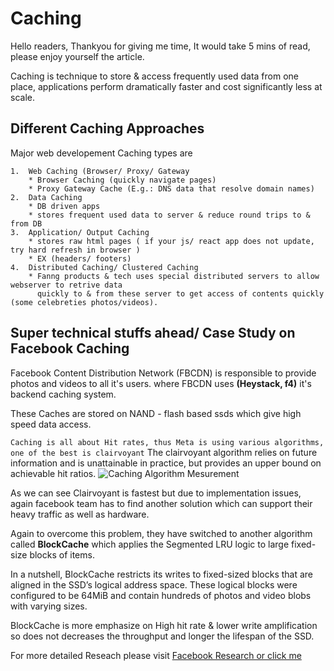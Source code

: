 
# Caching

Hello readers, Thankyou for giving me time, It would take 5 mins of read, please enjoy yourself the article.

Caching is technique to store & access frequently used data from one place,  applications perform dramatically faster and cost significantly less at scale.

## Different Caching Approaches

Major web developement Caching types are

    1.  Web Caching (Browser/ Proxy/ Gateway
        * Browser Caching (quickly navigate pages) 
        * Proxy Gateway Cache (E.g.: DNS data that resolve domain names)
    2.  Data Caching
        * DB driven apps
        * stores frequent used data to server & reduce round trips to & from DB
    3.  Application/ Output Caching
        * stores raw html pages ( if your js/ react app does not update, try hard refresh in browser )
        * EX (headers/ footers)
    4.  Distributed Caching/ Clustered Caching
        * Fanng products & tech uses special distributed servers to allow webserver to retrive data
          quickly to & from these server to get access of contents quickly (some celebreties photos/videos). 

## Super technical stuffs ahead/ Case Study on Facebook Caching

Facebook Content Distribution Network (FBCDN) is responsible to provide photos and videos to all it's users.
where FBCDN uses **(Heystack, f4)** it's backend caching system.

These Caches are stored on NAND - flash based ssds which give high speed data access.

```Caching is all about Hit rates, thus Meta is using various algorithms, one of the best is clairvoyant```
The clairvoyant algorithm relies on future information and is unattainable in practice, but provides an upper bound on achievable hit ratios.
![Caching Algorithm Mesurement](/images/algorithm_measures.png)

As we can see Clairvoyant is fastest but due to implementation issues, again facebook team has to find another solution which can support their heavy traffic as well as hardware.

Again to overcome this problem, they have switched to another algorithm called **BlockCache** which applies the Segmented LRU logic to large fixed-size blocks of items.

In a nutshell, BlockCache restricts its writes to fixed-sized blocks that are aligned in the SSD’s logical address space. These logical blocks were configured to be 64MiB and contain hundreds of photos and video blobs with varying sizes.

BlockCache is more emphasize on High hit rate & lower write amplification so does not decreases the throughput and longer the lifespan of the SSD.

For more detailed Reseach please visit [Facebook Research or click me](https://research.facebook.com/blog/2016/04/the-evolution-of-advanced-caching-in-the-facebook-cdn/)